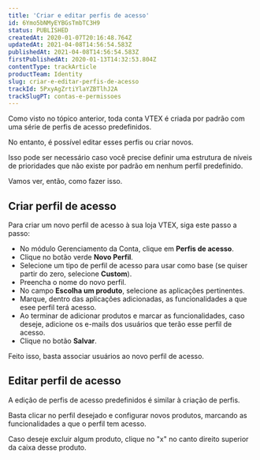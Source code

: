 ```yaml
---
title: 'Criar e editar perfis de acesso'
id: 6Ymo5bNMyEYBGsTmbTC3H9
status: PUBLISHED
createdAt: 2020-01-07T20:16:48.764Z
updatedAt: 2021-04-08T14:56:54.583Z
publishedAt: 2021-04-08T14:56:54.583Z
firstPublishedAt: 2020-01-13T14:32:53.804Z
contentType: trackArticle
productTeam: Identity
slug: criar-e-editar-perfis-de-acesso
trackId: 5PxyAgZrtiYlaYZBTlhJ2A
trackSlugPT: contas-e-permissoes
---
```


Como visto no tópico anterior, toda conta VTEX é criada por padrão com uma série de perfis de acesso predefinidos.

No entanto, é possível editar esses perfis ou criar novos.

Isso pode ser necessário caso você precise definir uma estrutura de níveis de prioridades que não existe por padrão em nenhum perfil predefinido.

Vamos ver, então, como fazer isso.

## Criar perfil de acesso

Para criar um novo perfil de acesso à sua loja VTEX, siga este passo a passo:
- No módulo Gerenciamento da Conta, clique em **Perfis de acesso**.
- Clique no botão verde **Novo Perfil**.
- Selecione um tipo de perfil de acesso para usar como base (se quiser partir do zero, selecione **Custom**).
- Preencha o nome do novo perfil.
- No campo **Escolha um produto**, selecione as aplicações pertinentes.
- Marque, dentro das aplicações adicionadas, as funcionalidades a que esee perfil terá acesso. 
- Ao terminar de adicionar produtos e marcar as funcionalidades, caso deseje, adicione os e-mails dos usuários que terão esse perfil de acesso.
- Clique no botão **Salvar**.

Feito isso, basta associar usuários ao novo perfil de acesso.

## Editar perfil de acesso

A edição de perfis de acesso predefinidos é similar à criação de perfis.

Basta clicar no perfil desejado e configurar novos produtos, marcando as funcionalidades a que o perfil tem acesso.

Caso deseje excluir algum produto, clique no "x" no canto direito superior da caixa desse produto.
